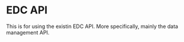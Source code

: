 # EDC API
This is for using the existin EDC API. More specifically, mainly the data management API.
